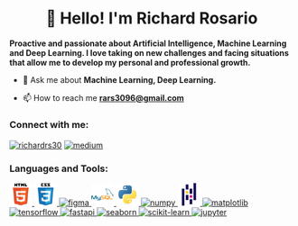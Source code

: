 <h1 align="center">👋 Hello! I'm Richard Rosario</h1>

**Proactive and passionate about Artificial Intelligence, Machine Learning and Deep Learning. I love taking on new challenges and facing situations that allow me to develop my personal and professional growth.**

- 💬 Ask me about **Machine Learning, Deep Learning.**

- 📫 How to reach me **rars3096@gmail.com**

<h3 align="left">Connect with me:</h3>
<a href="https://linkedin.com/in/richardrs30" target="blank"><img align="center" src="https://raw.githubusercontent.com/rahuldkjain/github-profile-readme-generator/master/src/images/icons/Social/linked-in-alt.svg" alt="richardrs30" height="30" width="40" /></a>
<a href="https://medium.com/@richardrs30" target="blank"><img align="center" src="https://cdn.icon-icons.com/icons2/2108/PNG/512/medium_icon_130878.png" alt="medium" height="40" width="40" /></a>



<h3 align="left">Languages and Tools:</h3>
<p align="left"> <a href="https://www.w3.org/html/" target="_blank" rel="noreferrer"> <img src="https://raw.githubusercontent.com/devicons/devicon/master/icons/html5/html5-original-wordmark.svg" alt="html5" width="40" height="40"/> 
</a>
<a href="https://www.w3schools.com/css/" target="_blank" rel="noreferrer"> <img src="https://raw.githubusercontent.com/devicons/devicon/master/icons/css3/css3-original-wordmark.svg" alt="css3" width="40" height="40"/>
</a>
<a href="https://www.figma.com/" target="_blank" rel="noreferrer"> <img src="https://www.vectorlogo.zone/logos/figma/figma-icon.svg" alt="figma" width="40" height="40"/> 
</a>
<a href="https://www.mysql.com/" target="_blank" rel="noreferrer"> <img src="https://raw.githubusercontent.com/devicons/devicon/master/icons/mysql/mysql-original-wordmark.svg" alt="mysql" width="40" height="40"/>
</a>
<a href="https://www.python.org" target="_blank" rel="noreferrer"> <img src="https://raw.githubusercontent.com/devicons/devicon/master/icons/python/python-original.svg" alt="python" width="40" height="40"/>
</a>
<a href="https://numpy.org" target="_blank" rel="noreferrer"> <img src="https://www.vectorlogo.zone/logos/numpy/numpy-icon.svg" alt="numpy" width="40" height="40"/>
</a>
<a href="https://pandas.pydata.org/" target="_blank" rel="noreferrer"> <img src="https://raw.githubusercontent.com/devicons/devicon/2ae2a900d2f041da66e950e4d48052658d850630/icons/pandas/pandas-original.svg" alt="pandas" width="40" height="40"/>
</a>
<a href="https://matplotlib.org" target="_blank" rel="noreferrer"> <img src="https://upload.wikimedia.org/wikipedia/commons/8/84/Matplotlib_icon.svg" alt="matplotlib" width="40" height="40"/> 
</a>
<a href="https://www.tensorflow.org" target="_blank" rel="noreferrer"> <img src="https://www.vectorlogo.zone/logos/tensorflow/tensorflow-icon.svg" alt="tensorflow" width="40" height="40"/>
</a>
<a href="https://fastapi.tiangolo.com" target="_blank" rel="noreferrer"> <img src="https://cdn.worldvectorlogo.com/logos/fastapi-1.svg" alt="fastapi" width="40" height="40"/>
</a> 
<a href="https://seaborn.pydata.org" target="_blank" rel="noreferrer"> <img src="https://seeklogo.com/images/S/seaborn-logo-244EB2DEC5-seeklogo.com.png" alt="seaborn" width="40" height="40"/>
</a> 
<a href="https://scikit-learn.org/stable/" target="_blank" rel="noreferrer"> <img src="https://upload.wikimedia.org/wikipedia/commons/0/05/Scikit_learn_logo_small.svg" alt="scikit-learn" width="40" height="40"/>
</a> 
<a href="https://jupyter.org/" target="_blank" rel="noreferrer"> <img src="https://upload.wikimedia.org/wikipedia/commons/3/38/Jupyter_logo.svg" alt="jupyter" width="40" height="40"/>
</p>
